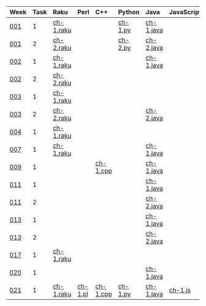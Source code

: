 | Week | Task | Raku | Perl | C++ | Python | Java | JavaScript | TypeScript | Go
| :--  | :--  | :--  | :--  | :-- | :--    | :--  | :-- | :-- | :-- |
| [001](https://theweeklychallenge.org/blog/perl-weekly-challenge-001/) | 1 | [ch-1.raku](https://github.com/ash/raku-challenges/blob/master/001/ch-1.raku) | | | [ch-1.py](https://github.com/ash/python-challenges/blob/main/001/ch-1.py) | [ch-1.java](https://github.com/ash/java-challenges/blob/main/001/ch-1.java) 
| [001](https://theweeklychallenge.org/blog/perl-weekly-challenge-001/) | 2 | [ch-2.raku](https://github.com/ash/raku-challenges/blob/master/001/ch-2.raku) | | | [ch-2.py](https://github.com/ash/python-challenges/blob/main/001/ch-2.py) | [ch-2.java](https://github.com/ash/java-challenges/blob/main/001/ch-2.java) 
| [002](https://theweeklychallenge.org/blog/perl-weekly-challenge-002/) | 1 | [ch-1.raku](https://github.com/ash/raku-challenges/blob/master/002/ch-1.raku) | | | | [ch-1.java](https://github.com/ash/java-challenges/blob/main/002/ch-1.java) 
| [002](https://theweeklychallenge.org/blog/perl-weekly-challenge-002/) | 2 | [ch-2.raku](https://github.com/ash/raku-challenges/blob/master/002/ch-2.raku) | 
| [003](https://theweeklychallenge.org/blog/perl-weekly-challenge-003/) | 1 | [ch-1.raku](https://github.com/ash/raku-challenges/blob/master/003/ch-1.raku) | 
| [003](https://theweeklychallenge.org/blog/perl-weekly-challenge-003/) | 2 | [ch-2.raku](https://github.com/ash/raku-challenges/blob/master/003/ch-2.raku) | | | | [ch-2.java](https://github.com/ash/java-challenges/blob/main/003/ch-2.java) 
| [004](https://theweeklychallenge.org/blog/perl-weekly-challenge-004/) | 1 | [ch-1.raku](https://github.com/ash/raku-challenges/blob/master/004/ch-1.raku) | 
| [007](https://theweeklychallenge.org/blog/perl-weekly-challenge-007/) | 1 | [ch-1.raku](https://github.com/ash/raku-challenges/blob/master/007/ch-1.raku) | | | | [ch-1.java](https://github.com/ash/java-challenges/blob/main/007/ch-1.java) 
| [009](https://theweeklychallenge.org/blog/perl-weekly-challenge-009/) | 1 |                                                                               | | [ch-1.cpp](https://github.com/ash/cpp-challenges/blob/main/009/ch-1.cpp) | | [ch-1.java](https://github.com/ash/java-challenges/blob/main/009/ch-1.java) 
| [011](https://theweeklychallenge.org/blog/perl-weekly-challenge-011/) | 1 |                                                                               | |                                                                          | | [ch-1.java](https://github.com/ash/java-challenges/blob/main/011/ch-1.java) 
| [011](https://theweeklychallenge.org/blog/perl-weekly-challenge-011/) | 2 |                                                                               | |                                                                          | | [ch-2.java](https://github.com/ash/java-challenges/blob/main/011/ch-2.java) 
| [013](https://theweeklychallenge.org/blog/perl-weekly-challenge-013/) | 1 |                                                                               | |                                                                          | | [ch-1.java](https://github.com/ash/java-challenges/blob/main/013/ch-1.java) 
| [013](https://theweeklychallenge.org/blog/perl-weekly-challenge-013/) | 2 |                                                                               | |                                                                          | | [ch-2.java](https://github.com/ash/java-challenges/blob/main/013/ch-2.java) 
| [017](https://theweeklychallenge.org/blog/perl-weekly-challenge-017/) | 1 | [ch-1.raku](https://github.com/ash/raku-challenges/blob/master/017/ch-1.raku) | 
| [020](https://theweeklychallenge.org/blog/perl-weekly-challenge-020/) | 1 |                                                                               | |                                                                          | | [ch-1.java](https://github.com/ash/java-challenges/blob/main/020/ch-1.java) 
| [021](https://theweeklychallenge.org/blog/perl-weekly-challenge-021/) | 1 | [ch-1.raku](https://github.com/ash/raku-challenges/blob/master/021/ch-1.raku) | [ch-1.pl](https://github.com/ash/perl-challenges/blob/main/021/ch-1.pl) | [ch-1.cpp](https://github.com/ash/cpp-challenges/blob/main/021/ch-1.cpp) | [ch-1.py](https://github.com/ash/python-challenges/blob/main/021/ch-1.py) | [ch-1.java](https://github.com/ash/java-challenges/blob/main/021/ch-1.java) | [ch-1.js](https://github.com/ash/js-challenges/blob/main/021/ch-1.js) | [ch-1.ts](https://github.com/ash/typescript-challenges/blob/main/021/ch-1.ts) | [ch-1.go](https://github.com/ash/go-challenges/blob/main/021/ch-1.go)
